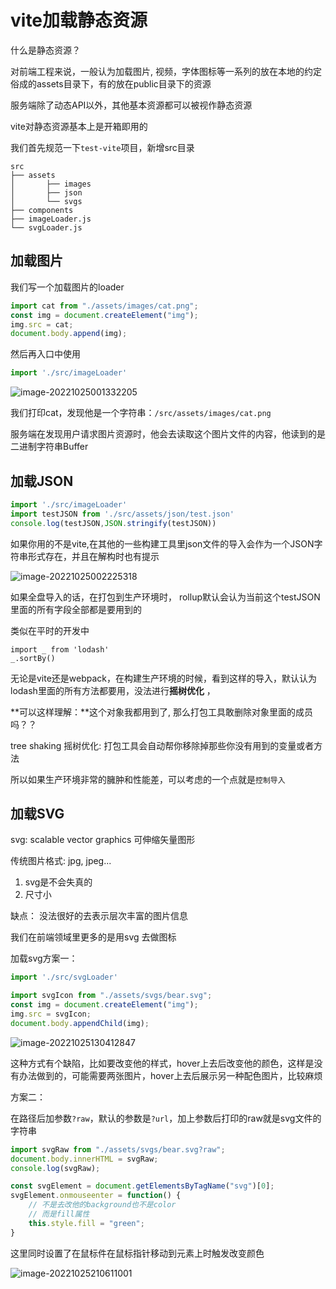 # vite加载静态资源

什么是静态资源？

对前端工程来说，一般认为加载图片, 视频，字体图标等一系列的放在本地的约定俗成的assets目录下，有的放在public目录下的资源

服务端除了动态API以外，其他基本资源都可以被视作静态资源

vite对静态资源基本上是开箱即用的

我们首先规范一下`test-vite`项目，新增src目录

```
src
├── assets
│		├── images
│		├── json
│		└── svgs
├── components
├── imageLoader.js
└── svgLoader.js
```

## 加载图片

我们写一个加载图片的loader

```js title="imageLoader.js"
import cat from "./assets/images/cat.png";
const img = document.createElement("img");
img.src = cat;
document.body.append(img);
```

然后再入口中使用

```js title="main.js"
import './src/imageLoader'
```

![image-20221025001332205](https://blog-guiyexing.oss-cn-qingdao.aliyuncs.com/blogImg/202210250013249.png!blog.guiyexing)

我们打印cat，发现他是一个字符串：`/src/assets/images/cat.png`

服务端在发现用户请求图片资源时，他会去读取这个图片文件的内容，他读到的是二进制字符串Buffer

## 加载JSON

```js title="main.js"
import './src/imageLoader'
import testJSON from './src/assets/json/test.json'
console.log(testJSON,JSON.stringify(testJSON))
```

如果你用的不是vite,在其他的一些构建工具里json文件的导入会作为一个JSON字符串形式存在，并且在解构时也有提示

![image-20221025002225318](https://blog-guiyexing.oss-cn-qingdao.aliyuncs.com/blogImg/202210250022354.png!blog.guiyexing)

如果全盘导入的话，在打包到生产环境时， rollup默认会认为当前这个testJSON里面的所有字段全部都是要用到的

类似在平时的开发中

```
import _ from 'lodash'
_.sortBy()
```

无论是vite还是webpack，在构建生产环境的时候，看到这样的导入，默认认为lodash里面的所有方法都要用，没法进行**摇树优化** ，

**可以这样理解：**这个对象我都用到了, 那么打包工具敢删除对象里面的成员吗？？

tree shaking 摇树优化: 打包工具会自动帮你移除掉那些你没有用到的变量或者方法

所以如果生产环境非常的臃肿和性能差，可以考虑的一个点就是`控制导入`

## 加载SVG

svg: scalable vector graphics 可伸缩矢量图形

传统图片格式: jpg, jpeg...

1. svg是不会失真的
2. 尺寸小

缺点： 没法很好的去表示层次丰富的图片信息

我们在前端领域里更多的是用svg 去做图标

加载svg方案一：

```js title="main.js"
import './src/svgLoader'
```

```js title="svgLoader.js"
import svgIcon from "./assets/svgs/bear.svg";
const img = document.createElement("img");
img.src = svgIcon;
document.body.appendChild(img);
```

![image-20221025130412847](https://blog-guiyexing.oss-cn-qingdao.aliyuncs.com/blogImg/202210251304573.png!blog.guiyexing)

这种方式有个缺陷，比如要改变他的样式，hover上去后改变他的颜色，这样是没有办法做到的，可能需要两张图片，hover上去后展示另一种配色图片，比较麻烦

方案二：

在路径后加参数`?raw`，默认的参数是`?url`，加上参数后打印的raw就是svg文件的字符串

```js
import svgRaw from "./assets/svgs/bear.svg?raw";
document.body.innerHTML = svgRaw;
console.log(svgRaw);

const svgElement = document.getElementsByTagName("svg")[0];
svgElement.onmouseenter = function() {
    // 不是去改他的background也不是color
    // 而是fill属性
    this.style.fill = "green";
}
```

这里同时设置了在鼠标件在鼠标指针移动到元素上时触发改变颜色

![image-20221025210611001](https://blog-guiyexing.oss-cn-qingdao.aliyuncs.com/blogImg/202210252106041.png!blog.guiyexing)